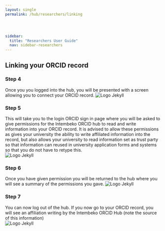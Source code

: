 ```yaml
---
layout: single
permalink: /hub/researchers/linking




sidebar:
  title: "Researchers User Guide"
  nav: sidebar-researchers
---
```

                  
 
## Linking your ORCID record

### Step 4

                 
Once you you logged into the hub, you will be presented with a screen allowing you to connect your ORCID record.
![Logo Jekyll]({{site.baseurl}}/assets/images/linking.png )
   
                
### Step 5 

This will take you to the login ORCID sign in page where you will be asked to give permissions for the Intembeko ORCID hub to read and write information into your ORCID record. It is advised to allow these permissions as gives your university the ability to write affiliated information into the record, but also allows your university to read information set as trust party so that information can reused in university application forms and systems so that you do not have to retype this.   
![Logo Jekyll]({{site.baseurl}}/assets/images/perm.png )

### Step 6

Once you have given permission you will be returned to the hub where you will see a summary of the permissions you gave.
![Logo Jekyll]({{site.baseurl}}/assets/images/result.png )

### Step 7

You can now log out of the hub.
If you now go to your ORCID record, you will see an affiliation writing by the Intembeko ORCID Hub (note the source of this information)                    
![Logo Jekyll]({{site.baseurl}}/assets/images/affiliation.png )
